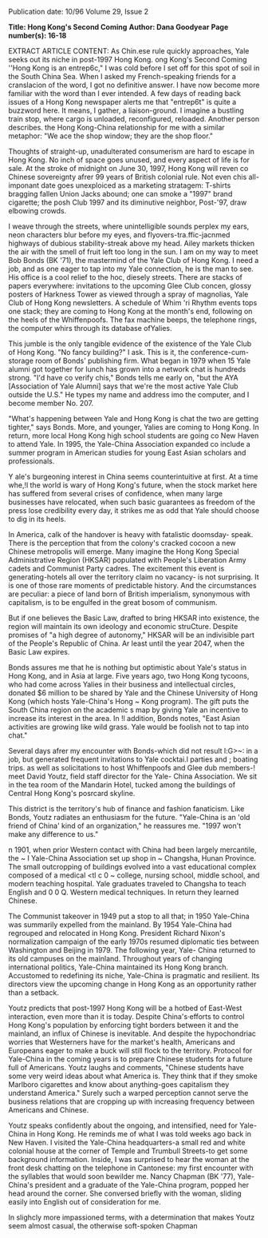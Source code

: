 Publication date: 10/96
Volume 29, Issue 2

**Title: Hong Kong's Second Coming**
**Author: Dana Goodyear**
**Page number(s): 16-18**

EXTRACT ARTICLE CONTENT:
As Chin.ese rule quickly approaches, Yale seeks out its niche in post-1997 Hong Kong. 
ong Kong's Second Coming 
''Hong Kong is an entrep6c," I was cold before I set off 
for this spot of soil in the South China Sea. When I 
asked my French-speaking friends for a cranslacion of 
the word, I got no definitive answer. I have now 
become more familiar with the word than I ever intended. A few days of 
reading back issues of a Hong Kong newspaper alerts me that "entrep6t" 
is quite a buzzword here. It means, I gather, a liaison-ground. I imagine 
a bustling train stop, where cargo is unloaded, reconfigured, reloaded. 
Another person describes. the Hong Kong-China relationship for me 
with a similar metaphor: "We ace the shop window; they are the shop 
floor." 

Thoughts of straight-up, unadulterated consumerism are hard to 
escape in Hong Kong. No inch of space goes unused, and every aspect 
of life is for sale. At the stroke of midnight on June 30, 1997, Hong 
Kong will reven co Chinese sovereignty afrer 99 years of British colonial 
rule. Not even chis all-imponant date goes unexploiced as a marketing 
stratagem: T-shirts bragging fallen Union Jacks abound; one can smoke 
a "1997" brand cigarette; the posh Club 1997 and its diminutive 
neighbor, Post-'97, draw elbowing crowds. 

I weave through the streets, where unintelligible sounds perplex my 
ears, neon characters blur before my eyes, and flyovers-tra.ffic-jacnmed 
highways of dubious stability-streak above my head. Ailey markets 
thicken the air with the smell of fruit left too long in the sun. 
I am on my way to meet Bob Bonds (BK '71), the mastermind of 
the Yale Club of Hong Kong. I need a job, and as one eager to tap into 
my Yale connection, he is the man to see. His office is a cool relief to the 
hoc, diesely streets. There are stacks of papers everywhere: invitations to 
the upcoming Glee Club concen, glossy posters of Harkness Tower as 
viewed through a spray of magnolias, Yale Club of Hong Kong 
newsletters. A schedule of Whim 'ri Rhythm events tops one stack; they 
are coming to Hong Kong at the month's end, following on the heels of 
the Whiffenpoofs. The fax machine beeps, the telephone rings, the 
computer whirs through its database ofYalies. 

This jumble is the only tangible evidence of the existence of the Yale 
Club of Hong Kong. "No fancy building?" I ask. This is it, the 
conference-cum-storage room of Bonds' publishing firm. What began in 
1979 when 15 Yale alumni got together for lunch has grown into a 
network chat is hundreds strong. "I'd have co verify chis," Bonds tells me 
early on, "but the AYA [Association of Yale Alumni] says that we're the 
most active Yale Club outside the U.S." He types my name and address 
imo the computer, and I become member No. 207. 

"What's happening between Yale and Hong Kong is chat the two are 
getting tighter," says Bonds. More, and younger, Yalies are coming to
Hong Kong. In return, more local Hong Kong high school students are 
going co New Haven to attend Yale. In 1995, the Yale-China 
Association expanded co include a summer program in American 
studies for young East Asian scholars and professionals. 

Y
ale's burgeoning interest in China seems counterintuitive at first. 
At a time whe,!l the world is wary of Hong Kong's future, when 
the stock market here has suffered from several crises of 
confidence, when many large businesses have relocated, when such basic 
guarantees as freedom of the press lose credibility every day, it strikes me 
as odd that Yale should choose to dig in its heels. 

In America, calk of the handover is heavy with fatalistic doomsday-
speak. There is the perception that from the colony's cracked cocoon a 
new Chinese metropolis will emerge. Many imagine the Hong Kong 
Special Administrative Region (HKSAR) populated with People's 
Liberation Army cadets and Communist Party cadres. The excitement 
this event is generating-hotels all over the territory claim no vacancy-
is not surprising. It is one of those rare moments of predictable history. 
And the circumstances are peculiar: a piece of land born of British 
imperialism, synonymous with capitalism, is to be engulfed in the great 
bosom of communism. 

But if one believes the Basic Law, drafted to bring HKSAR into 
existence, the region will maintain its own ideology and economic 
struCture. Despite promises of "a high degree of autonomy," HKSAR 
will be an indivisible part of the People's Republic of China. Ar least 
until the year 2047, when the Basic Law expires. 

Bonds assures me that he is nothing but optimistic about Yale's 
status in Hong Kong, and in Asia at large. Five years ago, two Hong 
Kong tycoons, who had come across Yalies in their business and 
intellectual circles, donated $6 million to be shared by Yale and the 
Chinese University of Hong Kong (which hosts Yale-China's Hong 
~ 
Kong program). The gift puts the South China region on the academic s
map by giving Yale an incentive to increase its interest in the area. In !l 
addition, Bonds notes, "East Asian activities are growing like wild 
grass. Yale would be foolish not to tap into chat." 

Several days afrer my encounter with Bonds-which did not result 
l:G>~:
in a job, but generated frequent invitations to Yale cocktai.l parties and ; 
boating trips. as well as solicitations to host Whiffenpoofs and Glee 
dub members-! meet David Youtz, field staff director for the Yale-
China Association. We sit in the tea room of the Mandarin Hotel, 
tucked among the buildings of Central Hong Kong's posrcard skyline. 

This district is the territory's hub of finance and fashion fanaticism. 
Like Bonds, Youtz radiates an enthusiasm for the future. "Yale-China is 
an 'old friend of China' kind of an 
organization," he reassures me. "1997 won't 
make any difference to us." 


n 1901, when prior Western contact with 
China had been largely mercantile, the 
~ I
Yale-China Association set up shop in 
~ Changsha, Hunan Province. The small 
outcropping of buildings evolved into a vast 
educational complex composed of a medical 
<tl 
c 
0 
~ college, nursing school, middle school, and 
modern teaching hospital. Yale graduates 
traveled to Changsha to teach English and 
0 0 
Q. 
Western medical techniques. In return they 
learned Chinese. 

The Communist takeover in 1949 put a 
stop to all that; in 1950 Yale-China was 
summarily expelled from the mainland. By 
1954 Yale-China had regrouped and relocated 
in Hong Kong. President Richard Nixon's 
normalization campaign of the early 1970s 
resumed diplomatic ties between Washington 
and Beijing in 1979. The following year, Yale-
China returned to its old campuses on the
mainland. Throughout years of changing 
international politics, Yale-China maintained 
its Hong Kong branch. Accustomed to 
redefining its niche, Yale-China is pragmatic 
and resilient. Its directors view the upcoming 
change in Hong Kong as an opportunity 
rather than a setback. 

Youtz predicts that post-1997 Hong Kong 
will be a hotbed of East-West interaction, even 
more than it is today. Despite China's·efforts 
to control Hong Kong's population by 
enforcing tight borders between it and the 
mainland, an influx of Chinese is inevitable. 
And despite the hypochondriac worries that 
Westerners have for the market's health, 
Americans and Europeans eager to make a 
buck will still flock to the territory. Protocol 
for Yale-China in the coming years is to 
prepare Chinese students for a future full of 
Americans. Youtz laughs and comments, 
"Chinese students have some very weird ideas 
about what America is. They think that if they 
smoke Marlboro cigarettes and know about 
anything-goes capitalism they understand 
America." Surely such a warped perception 
cannot serve the business relations that are 
cropping up with increasing frequency 
between Americans and Chinese. 

Youtz speaks confidently about the 
ongoing, and intensified, need for Yale-China 
in Hong Kong. He reminds me of what I was 
told weeks ago back in New Haven. I visited 
the Yale-China headquarters-a small red and 
white colonial house at the corner of Temple 
and Trumbull Streets-to get some 
background information. Inside, I was 
surprised to hear the woman at the front desk 
chatting on the telephone in Cantonese: my 
first encounter with the syllables that would 
soon bewilder me. Nancy Chapman (BK '77), 
Yale-China's president and a graduate of the 
Yale-China program, popped her head around 
the corner. She conversed briefly with the 
woman, sliding easily into English out of 
consideration for me. 

In slighcly more impassioned terms, with a 
determination that makes Youtz seem almost 
casual, the otherwise soft-spoken Chapman